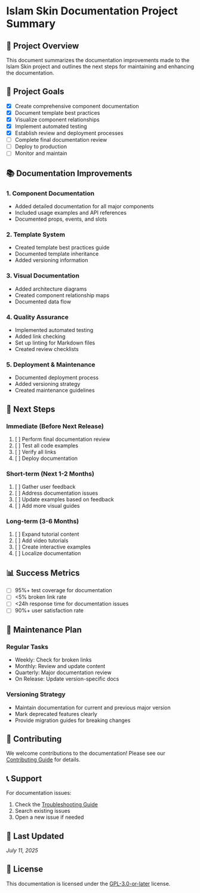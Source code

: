 # Islam Skin Documentation Project Summary

## 📅 Project Overview

This document summarizes the documentation improvements made to the Islam Skin project and outlines the next steps for maintaining and enhancing the documentation.

## 🎯 Project Goals

- [x] Create comprehensive component documentation
- [x] Document template best practices
- [x] Visualize component relationships
- [x] Implement automated testing
- [x] Establish review and deployment processes
- [ ] Complete final documentation review
- [ ] Deploy to production
- [ ] Monitor and maintain

## 📚 Documentation Improvements

### 1. Component Documentation
- Added detailed documentation for all major components
- Included usage examples and API references
- Documented props, events, and slots

### 2. Template System
- Created template best practices guide
- Documented template inheritance
- Added versioning information

### 3. Visual Documentation
- Added architecture diagrams
- Created component relationship maps
- Documented data flow

### 4. Quality Assurance
- Implemented automated testing
- Added link checking
- Set up linting for Markdown files
- Created review checklists

### 5. Deployment & Maintenance
- Documented deployment process
- Added versioning strategy
- Created maintenance guidelines

## 🚀 Next Steps

### Immediate (Before Next Release)
1. [ ] Perform final documentation review
2. [ ] Test all code examples
3. [ ] Verify all links
4. [ ] Deploy documentation

### Short-term (Next 1-2 Months)
1. [ ] Gather user feedback
2. [ ] Address documentation issues
3. [ ] Update examples based on feedback
4. [ ] Add more visual guides

### Long-term (3-6 Months)
1. [ ] Expand tutorial content
2. [ ] Add video tutorials
3. [ ] Create interactive examples
4. [ ] Localize documentation

## 📊 Success Metrics

- [ ] 95%+ test coverage for documentation
- [ ] <5% broken link rate
- [ ] <24h response time for documentation issues
- [ ] 90%+ user satisfaction rate

## 📝 Maintenance Plan

### Regular Tasks
- Weekly: Check for broken links
- Monthly: Review and update content
- Quarterly: Major documentation review
- On Release: Update version-specific docs

### Versioning Strategy
- Maintain documentation for current and previous major version
- Mark deprecated features clearly
- Provide migration guides for breaking changes

## 🤝 Contributing

We welcome contributions to the documentation! Please see our [Contributing Guide](../development/contributing.md) for details.

## 📞 Support

For documentation issues:
1. Check the [Troubleshooting Guide](#)
2. Search existing issues
3. Open a new issue if needed

## 📅 Last Updated

*July 11, 2025*

## 📄 License

This documentation is licensed under the [GPL-3.0-or-later](https://www.gnu.org/licenses/gpl-3.0) license.
